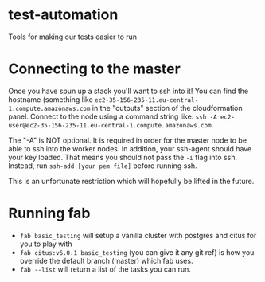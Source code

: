 # test-automation
Tools for making our tests easier to run

# Connecting to the master

Once you have spun up a stack you'll want to ssh into it! You can find the hostname (something like `ec2-35-156-235-11.eu-central-1.compute.amazonaws.com` in the "outputs" section of the cloudformation panel. Connect to the node using a command string like: `ssh -A ec2-user@ec2-35-156-235-11.eu-central-1.compute.amazonaws.com`.

The "-A" is NOT optional. It is required in order for the master node to be able to ssh into the worker nodes. In addition, your ssh-agent should have your key loaded. That means you should not pass the `-i` flag into ssh. Instead, run `ssh-add [your pem file]` before running ssh.

This is an unfortunate restriction which will hopefully be lifted in the future.

# Running fab

- `fab basic_testing` will setup a vanilla cluster with postgres and citus for you to play with
- `fab citus:v6.0.1 basic_testing` (you can give it any git ref) is how you override the default branch (master) which fab uses.
- `fab --list` will return a list of the tasks you can run.
